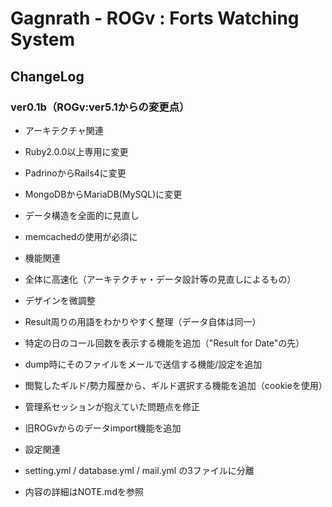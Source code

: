 Gagnrath - ROGv : Forts Watching System
===============

ChangeLog
---------------
### ver0.1b（ROGv:ver5.1からの変更点）

- アーキテクチャ関連
 - Ruby2.0.0以上専用に変更
 - PadrinoからRails4に変更
 - MongoDBからMariaDB(MySQL)に変更
 - データ構造を全面的に見直し
 - memcachedの使用が必須に

- 機能関連
 - 全体に高速化（アーキテクチャ・データ設計等の見直しによるもの）
 - デザインを微調整
 - Result周りの用語をわかりやすく整理（データ自体は同一）
 - 特定の日のコール回数を表示する機能を追加（"Result for Date"の先）
 - dump時にそのファイルをメールで送信する機能/設定を追加
 - 閲覧したギルド/勢力履歴から、ギルド選択する機能を追加（cookieを使用）
 - 管理系セッションが抱えていた問題点を修正
 - 旧ROGvからのデータimport機能を追加

- 設定関連
 - setting.yml / database.yml / mail.yml の3ファイルに分離
 - 内容の詳細はNOTE.mdを参照

